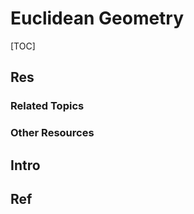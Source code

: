 # Euclidean Geometry

[TOC]



## Res
### Related Topics


### Other Resources



## Intro



## Ref
